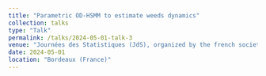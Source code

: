 ```yaml
---
title: "Parametric OD-HSMM to estimate weeds dynamics"
collection: talks
type: "Talk"
permalink: /talks/2024-05-01-talk-3
venue: "Journées des Statistiques (JdS), organized by the french society of statistics (SFdS)"
date: 2024-05-01
location: "Bordeaux (France)"
---
```



